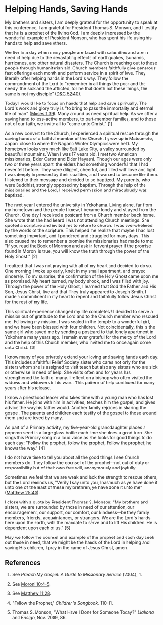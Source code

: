 # Helping Hands, Saving Hands

My brothers and sisters, I am deeply grateful for the opportunity to speak at
this conference. I am grateful for President Thomas S. Monson, and I testify
that he is a prophet of the living God. I am deeply impressed by the wonderful
example of President Monson, who has spent his life using his hands to help
and save others.

We live in a day when many people are faced with calamities and are in need of
help due to the devastating effects of earthquakes, tsunamis, hurricanes, and
other natural disasters. The Church is reaching out to these people through
humanitarian aid. Church members faithfully give generous fast offerings each
month and perform service in a spirit of love. They literally offer helping
hands in the Lord's way. They follow the commandment of the Lord to "remember
in all things the poor and the needy, the sick and the afflicted, for he that
doeth not these things, the same is not my disciple" ([D&amp;C
52:40](https://www.lds.org/scriptures/dc-testament/dc/52.40?lang=eng#39)).

Today I would like to focus on hands that help and save spiritually. The
Lord's work and glory truly is "to bring to pass the immortality and eternal
life of man" ([Moses
1:39](https://www.lds.org/scriptures/pgp/moses/1.39?lang=eng#38)). Many around
us need spiritual help. As we offer a saving hand to less-active members, to
part-member families, and to those not of our faith, we invite all to "come
unto Christ." [1]

As a new convert to the Church, I experienced a spiritual rescue through the
saving hands of a faithful member of the Church. I grew up in Matsumoto,
Japan, close to where the Nagano Winter Olympics were held. My hometown looks
very much like Salt Lake City, a valley surrounded by beautiful mountains.
When I was 17 years old, I met two American missionaries, Elder Carter and
Elder Hayashi. Though our ages were only two or three years apart, the elders
had something wonderful that I had never felt before. They were diligent,
cheerful, and filled with love and light. I was deeply impressed by their
qualities, and I wanted to become like them. I listened to their message and
decided to be baptized. My parents, who were Buddhist, strongly opposed my
baptism. Through the help of the missionaries and the Lord, I received
permission and miraculously was baptized.

The next year I entered the university in Yokohama. Living alone, far from my
hometown and the people I knew, I became lonely and strayed from the Church.
One day I received a postcard from a Church member back home. She wrote that
she had heard I was not attending Church meetings. She quoted a scripture and
invited me to return to church. I was overwhelmed by the words of the
scripture. This helped me realize that maybe I had lost something important,
and I pondered and struggled for many days. This also caused me to remember a
promise the missionaries had made to me: "If you read the Book of Mormon and
ask in fervent prayer if the promise found in Moroni is true, you will know
the truth through the power of the Holy Ghost." [2]

I realized that I was not praying with all of my heart and decided to do so.
One morning I woke up early, knelt in my small apartment, and prayed
sincerely. To my surprise, the confirmation of the Holy Ghost came upon me as
promised. My heart burned, my body shook, and I was filled with joy. Through
the power of the Holy Ghost, I learned that God the Father and His Son, Jesus
Christ, live and that They truly appeared to Joseph Smith. I made a commitment
in my heart to repent and faithfully follow Jesus Christ for the rest of my
life.

This spiritual experience changed my life completely! I decided to serve a
mission out of gratitude to the Lord and to the Church member who rescued me.
Following my mission, I was sealed in the temple to a wonderful girl, and we
have been blessed with four children. Not coincidentally, this is the same
girl who saved me by sending a postcard to that lonely apartment in Yokohama
many years ago. I remain ever grateful for the mercy of the Lord and the help
of this Church member, who invited me to once again come unto Christ. [3]

I know many of you privately extend your loving and saving hands each day.
This includes a faithful Relief Society sister who cares not only for the
sisters whom she is assigned to visit teach but also any sisters who are sick
or otherwise in need of help. She visits often and for years has strengthened
the faith of many. I reflect on a bishop who often visited the widows and
widowers in his ward. This pattern of help continued for many years after his
release.

I know a priesthood leader who takes time with a young man who has lost his
father. He joins with him in activities, teaches him the gospel, and gives
advice the way his father would. Another family rejoices in sharing the
gospel. The parents and children each testify of the gospel to those around
them and are loved by many.

As part of a Primary activity, my five-year-old granddaughter places a popcorn
seed in a large glass bottle each time she does a good turn. She sings this
Primary song in a loud voice as she looks for good things to do each day:
"Follow the prophet, follow the prophet, Follow the prophet; he knows the
way." [4]

I do not have time to tell you about all the good things I see Church members
do. They follow the counsel of the prophet--not out of duty or responsibility
but of their own free will, anonymously and joyfully.

Sometimes we feel that we are weak and lack the strength to rescue others, but
the Lord reminds us, "Verily I say unto you, Inasmuch as ye have done it unto
one of the least of these my brethren, ye have done it unto me" ([Matthew
25:40](https://www.lds.org/scriptures/nt/matt/25.40?lang=eng#39)).

I close with a quote by President Thomas S. Monson: "My brothers and sisters,
we are surrounded by those in need of our attention, our encouragement, our
support, our comfort, our kindness--be they family members, friends,
acquaintances, or strangers. We are the Lord's hands here upon the earth, with
the mandate to serve and to lift His children. He is dependent upon each of
us." [5]

May we follow the counsel and example of the prophet and each day seek out
those in need, that we might be the hands of the Lord in helping and saving
His children, I pray in the name of Jesus Christ, amen.

## References

  1.  See _Preach My Gospel: A Guide to Missionary Service_ (2004), 1.

  2.  See [Moroni 10:4-5](https://www.lds.org/scriptures/bofm/moro/10.4-5?lang=eng#3).

  3.  See [Matthew 11:28](https://www.lds.org/scriptures/nt/matt/11.28?lang=eng#27).

  4.  "Follow the Prophet," _Children's Songbook,_ 110-11.

  5.  Thomas S. Monson, "What Have I Done for Someone Today?" _Liahona_ and _Ensign,_ Nov. 2009, 86.

